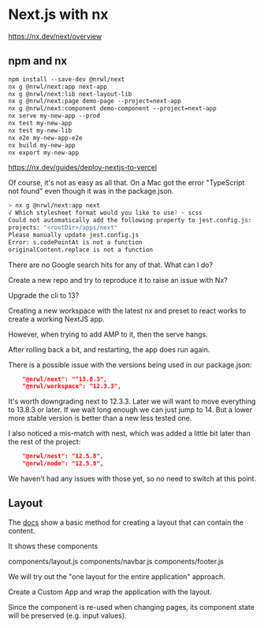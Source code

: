 # Next.js with nx

<https://nx.dev/next/overview>

## npm and nx

```txt
npm install --save-dev @nrwl/next
nx g @nrwl/next:app next-app
nx g @nrwl/next:lib next-layout-lib
nx g @nrwl/next:page demo-page --project=next-app
nx g @nrwl/next:component demo-component --project=next-app
nx serve my-new-app --prod
nx test my-new-app
nx test my-new-lib
nx e2e my-new-app-e2e
nx build my-new-app
nx export my-new-app
```

<https://nx.dev/guides/deploy-nextjs-to-vercel>

Of course, it's not as easy as all that.  On a Mac got the error "TypeScript not found" even though it was in the package.json.

```bash
> nx g @nrwl/next:app next
√ Which stylesheet format would you like to use? · scss
Could not automatically add the following property to jest.config.js:
projects: "<rootDir>/apps/next"
Please manually update jest.config.js
Error: s.codePointAt is not a function
originalContent.replace is not a function
```

There are no Google search hits for any of that.  What can I do?

Create a new repo and try to reproduce it to raise an issue with Nx?

Upgrade the cli to 13?

Creating a new workspace with the latest nx and preset to react works to create a working NextJS app.

However, when trying to add AMP to it, then the serve hangs.

After rolling back a bit, and restarting, the app does run again.

There is a possible issue with the versions being used in our package.json:

```json
    "@nrwl/next": "^13.8.3",
    "@nrwl/workspace": "12.3.3",
```

It's worth downgrading next to 12.3.3.  Later we will want to move everything to 13.8.3 or later.  If we wait long enough we can just jump to 14.  But a lower more stable version is better than a new less tested one.

I also noticed a mis-match with nest, which was added a little bit later than the rest of the project:

```json
    "@nrwl/nest": "12.5.8",
    "@nrwl/node": "12.5.8",
```

We haven't had any issues with those yet, so no need to switch at this point.

## Layout

The [docs](https://nextjs.org/docs/basic-features/layouts) show a basic method for creating a layout that can contain the content.

It shows these components

components/layout.js
components/navbar.js
components/footer.js

We will try out the "one layout for the entire application" approach.

Create a Custom App and wrap the application with the layout.

Since the <Layout /> component is re-used when changing pages, its component state will be preserved (e.g. input values).
